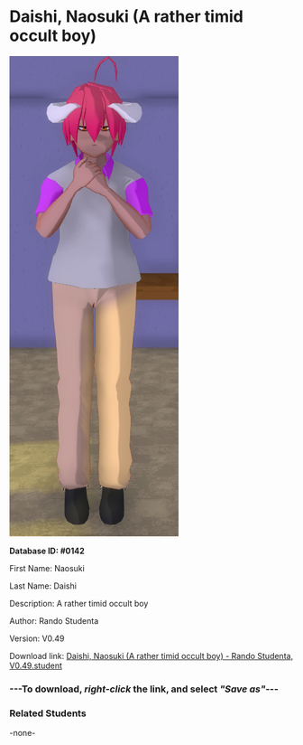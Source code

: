 # Daishi, Naosuki (A rather timid occult boy)

<img src="../../Files/Images/Daishi, Naosuki (A rather timid occult boy).png" title="Daishi, Naosuki (A rather timid occult boy) - Rando Studenta, V0.49">

**Database ID: #0142**

First Name: Naosuki

Last Name: Daishi

Description: A rather timid occult boy

Author: Rando Studenta

Version: V0.49

Download link: <a href="https://raw.githubusercontent.com/Arbiter1223/Daigaku-Gurashi-Custom-Students/master/Files/Student%20Files/Daishi%2C%20Naosuki%20(A%20rather%20timid%20occult%20boy)%20-%20Rando%20Studenta%2C%20V0.49.student">Daishi, Naosuki (A rather timid occult boy) - Rando Studenta, V0.49.student</a>

### ---**To download, _right-click_ the link, and select _"Save as"_**---

### Related Students

-none-
